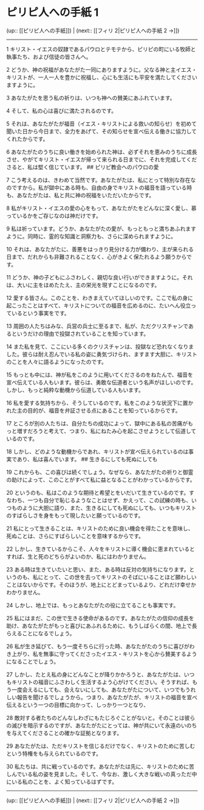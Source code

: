 # ピリピ人への手紙 1

(up:: [[ピリピ人への手紙]]) | (next:: [[フィリ 2|ピリピ人への手紙 2 →]])

***


1 キリスト・イエスの奴隷であるパウロとテモテから、ピリピの町にいる牧師と執事たち、および信徒の皆さんへ。 

2 どうか、神の祝福があなたがた一同にありますように。父なる神と主イエス・キリストが、一人一人を豊かに祝福し、心にも生活にも平安を満たしてくださいますように。 

3 あなたがたを思う私の祈りは、いつも神への賛美にあふれています。 

4 そして、私の心は喜びに満たされるのです。 

5 それは、あなたがたが福音（イエス・キリストによる救いの知らせ）を初めて聞いた日から今日まで、全力をあげて、その知らせを宣べ伝える働きに協力してくれたからです。 

6 あなたがたのうちに良い働きを始められた神は、必ずそれを恵みのうちに成長させ、やがてキリスト・イエスが帰って来られる日までに、それを完成してくださると、私は堅く信じています。 ## ピリピ教会へのパウロの愛 

7 こう考えるのは、きわめて当然です。あなたがたは、私にとって特別な存在なのですから。私が獄中にある時も、自由の身でキリストの福音を語っている時も、あなたがたは、私と共に神の祝福をいただいたからです。 

8 私がキリスト・イエスの愛の心をもって、あなたがたをどんなに深く愛し、慕っているかをご存じなのは神だけです。 

9 私は祈っています。どうか、あなたがたの愛が、もっともっと満ちあふれますように。同時に、霊的な知識と洞察力も、さらに深められますように。 

10 それは、あなたがたに、善悪をはっきり見分ける力が備わり、主が来られる日まで、だれからも非難されることなく、心がきよく保たれるよう願うからです。 

11 どうか、神の子どもにふさわしく、親切な良い行いができますように。それは、大いに主をほめたたえ、主の栄光を現すことになるのです。 

12 愛する皆さん。このことを、わきまえていてほしいのです。ここで私の身に起こったことはすべて、キリストについての福音を広めるのに、たいへん役立っているという事実をです。 

13 周囲の人たちはみな、兵営の兵士に至るまで、私が、ただクリスチャンであるというだけの理由で投獄されていることを知っています。 

14 また私を見て、ここにいる多くのクリスチャンは、投獄など恐れなくなりました。彼らは耐え忍んでいる私の姿に勇気づけられ、ますます大胆に、キリストのことを人々に語るようになったのです。 

15 もっとも中には、神が私をこのように用いてくださるのをねたんで、福音を宣べ伝えている人もいます。彼らは、勇敢な伝道者という名声がほしいのです。しかし、もっと純粋な動機から伝道している人もいます。 

16 私を愛する気持ちから、そうしているのです。私をこのような状況下に置かれた主の目的が、福音を弁証させる点にあることを知っているからです。 

17 ところが別の人たちは、自分たちの成功によって、獄中にある私の苦痛がもっと増すだろうと考えて、つまり、私にねたみ心を起こさせようとして伝道しているのです。 

18 しかし、どのような動機からであれ、キリストが宣べ伝えられているのは事実であり、私は喜んでいます。 ## 生きるにしても死ぬにしても 

19 これからも、この喜びは続くでしょう。なぜなら、あなたがたの祈りと御霊の助けによって、このことがすべて私に益となることがわかっているからです。 

20 というのも、私はこのような期待と希望とをいだいて生きているのです。すなわち、一つも自分で恥じるようなことはせず、かえって、この試練の時も、いつものように大胆に語り、また、生きるにしても死ぬにしても、いつもキリストのすばらしさを身をもって現したいと願っているのです。 

21 私にとって生きることは、キリストのために良い機会を得たことを意味し、死ぬことは、さらにすばらしいことを意味するからです。 

22 しかし、生きているからこそ、人々をキリストに導く機会に恵まれているとすれば、生と死のどちらがよいのか、私にはわかりません。 

23 ある時は生きていたいと思い、また、ある時は反対の気持ちになります。というのも、私にとって、この世を去ってキリストのそばにいることほど願わしいことはないからです。そのほうが、地上にとどまっているより、どれだけ幸せかわかりません。 

24 しかし、地上では、もっとあなたがたの役に立てることも事実です。 

25 私にはまだ、この世で生きる使命があるのです。あなたがたの信仰の成長を助け、あなたがたがもっと喜びにあふれるために、もうしばらくの間、地上で長らえることになるでしょう。 

26 私が生き延びて、もう一度そちらに行った時、あなたがたのうちに喜びがわき上がり、私を無事に守ってくださったイエス・キリストを心から賛美するようになることでしょう。 

27 しかし、たとえ私の身にどんなことが降りかかろうと、あなたがたは、いつもキリストの福音にふさわしく生活するよう心がけてください。そうすれば、もう一度会えるにしても、会えないにしても、あなたがたについて、いつでもうれしい報告を聞けるでしょうから。つまり、あなたがたが、キリストの福音を宣べ伝えるという一つの目標に向かって、しっかり一つとなり、 

28 敵対する者たちのどんなしわざにもたじろぐことがないと。そのことは彼らの滅びを暗示するのですが、あなたがたにとっては、神が共にいて永遠のいのちを与えてくださることの確かな証拠となります。 

29 あなたがたは、ただキリストを信じるだけでなく、キリストのために苦しむという特権をも与えられているのです。 

30 私たちは、共に戦っているのです。あなたがたは先に、キリストのために苦しんでいる私の姿を見ました。そして、今なお、激しく大きな戦いの真っただ中にいる私のことを、よく知っているはずです。

***

(up:: [[ピリピ人への手紙]]) | (next:: [[フィリ 2|ピリピ人への手紙 2 →]])
